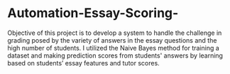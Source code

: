 # Automation-Essay-Scoring-
Objective of this project is to develop a system to handle the challenge in grading posed by the variety of answers in the essay questions and the high number of students. I utilized the  Naive Bayes method for training a dataset and making prediction scores from students' answers by learning based on students’ essay features and tutor scores.
